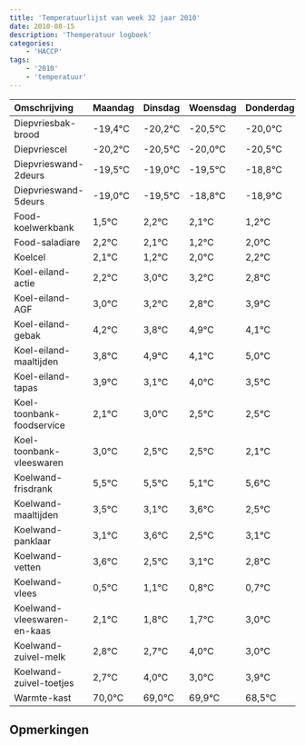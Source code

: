 ```yaml
---
title: 'Temperatuurlijst van week 32 jaar 2010'
date: 2010-08-15
description: 'Themperatuur logboek'
categories:
    - 'HACCP'
tags:
    - '2010'
    - 'temperatuur'
---
```

|Omschrijving|Maandag|Dinsdag|Woensdag|Donderdag|Vrijdag|Zaterdag|Zondag|
|:---|:---|:---|:---|:---|:---|:---|:---|
|Diepvriesbak-brood|-19,4°C|-20,2°C|-20,5°C|-20,0°C|-20,5°C|-19,8°C|-19,9°C|
|Diepvriescel|-20,2°C|-20,5°C|-20,0°C|-20,5°C|-19,8°C|-19,9°C|-20,8°C|
|Diepvrieswand-2deurs|-19,5°C|-19,0°C|-19,5°C|-18,8°C|-18,9°C|-19,8°C|-19,0°C|
|Diepvrieswand-5deurs|-19,0°C|-19,5°C|-18,8°C|-18,9°C|-19,8°C|-19,0°C|-18,8°C|
|Food-koelwerkbank|1,5°C|2,2°C|2,1°C|1,2°C|2,0°C|2,2°C|1,8°C|
|Food-saladiare|2,2°C|2,1°C|1,2°C|2,0°C|2,2°C|1,8°C|2,9°C|
|Koelcel|2,1°C|1,2°C|2,0°C|2,2°C|1,8°C|2,9°C|2,1°C|
|Koel-eiland-actie|2,2°C|3,0°C|3,2°C|2,8°C|3,9°C|3,1°C|4,0°C|
|Koel-eiland-AGF|3,0°C|3,2°C|2,8°C|3,9°C|3,1°C|4,0°C|3,5°C|
|Koel-eiland-gebak|4,2°C|3,8°C|4,9°C|4,1°C|5,0°C|4,5°C|4,5°C|
|Koel-eiland-maaltijden|3,8°C|4,9°C|4,1°C|5,0°C|4,5°C|4,5°C|4,1°C|
|Koel-eiland-tapas|3,9°C|3,1°C|4,0°C|3,5°C|3,5°C|3,1°C|3,6°C|
|Koel-toonbank-foodservice|2,1°C|3,0°C|2,5°C|2,5°C|2,1°C|2,6°C|1,5°C|
|Koel-toonbank-vleeswaren|3,0°C|2,5°C|2,5°C|2,1°C|2,6°C|1,5°C|2,1°C|
|Koelwand-frisdrank|5,5°C|5,5°C|5,1°C|5,6°C|4,5°C|5,1°C|4,8°C|
|Koelwand-maaltijden|3,5°C|3,1°C|3,6°C|2,5°C|3,1°C|2,8°C|2,7°C|
|Koelwand-panklaar|3,1°C|3,6°C|2,5°C|3,1°C|2,8°C|2,7°C|4,0°C|
|Koelwand-vetten|3,6°C|2,5°C|3,1°C|2,8°C|2,7°C|4,0°C|3,0°C|
|Koelwand-vlees|0,5°C|1,1°C|0,8°C|0,7°C|2,0°C|1,0°C|1,9°C|
|Koelwand-vleeswaren-en-kaas|2,1°C|1,8°C|1,7°C|3,0°C|2,0°C|2,9°C|1,5°C|
|Koelwand-zuivel-melk|2,8°C|2,7°C|4,0°C|3,0°C|3,9°C|2,5°C|2,9°C|
|Koelwand-zuivel-toetjes|2,7°C|4,0°C|3,0°C|3,9°C|2,5°C|2,9°C|3,1°C|
|Warmte-kast|70,0°C|69,0°C|69,9°C|68,5°C|68,9°C|69,1°C|69,1°C|

## Opmerkingen


